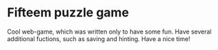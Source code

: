# Fifteem puzzle game

Cool web-game, which was written only to have some fun. Have several additional fuctions, such as saving and hinting. Have a nice time!

